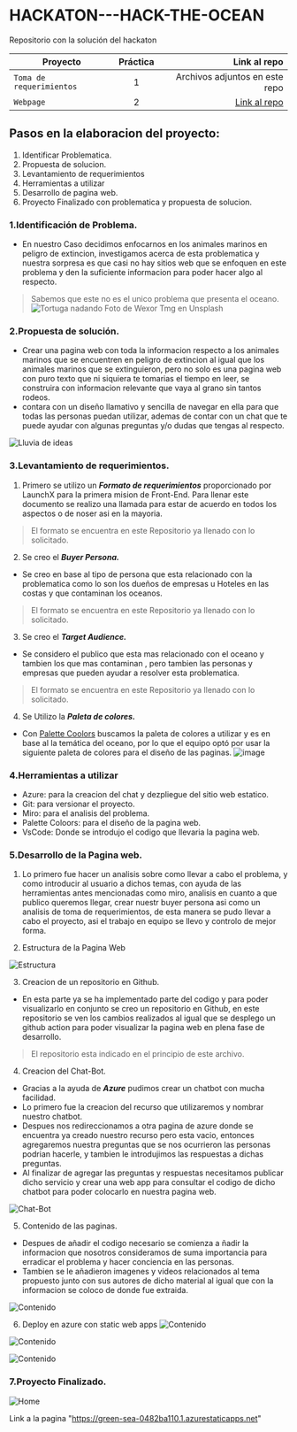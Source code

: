 # HACKATON---HACK-THE-OCEAN
Repositorio con la solución del hackaton


| Proyecto | Práctica | Link al repo |
| ------------- |:-------------:| -----:|
|`Toma de requerimientos`|1|Archivos adjuntos en este repo|
|`Webpage`|2|[Link al repo](https://github.com/BrianOrihuelaP/Hackaton-Web-Page)|

## Pasos en la elaboracion del proyecto:

1. Identificar Problematica.
2. Propuesta de solucion.
3. Levantamiento de requerimientos
4. Herramientas a utilizar
5. Desarrollo de pagina web.
6. Proyecto Finalizado con problematica y propuesta de solucion.

### 1.Identificación de Problema.

* En nuestro Caso decidimos enfocarnos en los animales marinos en peligro de extincion, investigamos acerca de esta problematica y nuestra sorpresa es que casi no hay sitios web que se enfoquen en este problema y den la suficiente informacion para poder hacer algo al respecto.
> Sabemos que este no es el unico problema que presenta el oceano.
![Tortuga nadando](images/tortuga.jpg)
>Foto de Wexor Tmg en Unsplash

### 2.Propuesta de solución.

* Crear una pagina web con toda la informacion respecto a los animales marinos que se encuentren en peligro de extincion al igual que los animales marinos que se extinguieron, pero no solo es una pagina web con puro texto que ni siquiera te tomarias el tiempo en leer, se construira con informacion relevante que vaya al grano sin tantos rodeos.
* contara con un diseño llamativo y sencilla de navegar en ella para que todas las personas puedan utilizar, ademas de contar con un chat que te puede ayudar con algunas preguntas y/o dudas que tengas al respecto.

![Lluvia de ideas](images/Hack.jpg)

### 3.Levantamiento de requerimientos.
1. Primero se utilizo un ***Formato de requerimientos*** proporcionado por LaunchX para la primera mision de Front-End. Para llenar este documento se realizo una llamada para estar de acuerdo en todos los aspectos o de noser asi en la mayoria.
> El formato se encuentra en este Repositorio ya llenado con lo solicitado.
2. Se creo el ***Buyer Persona.***
* Se creo en base al tipo de persona que esta relacionado con la problematica como lo son los dueños de empresas u Hoteles en las costas y que contaminan los oceanos.
> El formato se encuentra en este Repositorio ya llenado con lo solicitado.
3. Se creo el ***Target Audience.***
* Se considero el publico que esta mas relacionado con el oceano y tambien los que mas contaminan , pero tambien las personas y empresas que pueden ayudar a resolver esta problematica.
> El formato se encuentra en este Repositorio ya llenado con lo solicitado.
4. Se Utilizo la ***Paleta de colores.***
* Con [Palette Coolors](https://coolors.co/) buscamos la paleta de colores a utilizar y es en base al la temática del oceano, por lo que el equipo optó por usar la siguiente paleta de colores para el diseño de las paginas.
![image](https://user-images.githubusercontent.com/48420854/168480094-d472aa3a-d7c5-41c4-bdc2-ff0431e226a9.png)



### 4.Herramientas a utilizar

* Azure: para la creacion del chat y dezpliegue del sitio web estatico.
* Git: para versionar el proyecto.
* Miro: para el analisis del problema.
* Palette Coloors: para el diseño de la pagina web.
* VsCode: Donde se introdujo el codigo que llevaria la pagina web.

### 5.Desarrollo de la Pagina web.

1. Lo primero fue hacer un analisis sobre como llevar a cabo el problema, y como introducir al usuario a dichos temas, con ayuda de las herramientas antes mencionadas como miro, analisis en cuanto a que publico queremos llegar, crear nuestr buyer persona asi como un analisis de toma de requerimientos, de esta manera se pudo llevar a cabo el proyecto, asi el trabajo en equipo se llevo y controlo de mejor forma.

2. Estructura de la Pagina Web

![Estructura](images/Pagina.jpg)

3. Creacion de un repositorio en Github.
* En esta parte ya se ha implementado parte del codigo y para poder visualizarlo en conjunto se creo un repositorio en Github, en este repositorio se ven los cambios realizados al igual que se desplego un github action para poder visualizar la pagina web en plena fase de desarrollo.
>El repositorio esta indicado en el principio de este archivo.

4. Creacion del Chat-Bot.

* Gracias a la ayuda de ***Azure*** pudimos crear un chatbot con mucha facilidad.
* Lo primero fue la creacion del recurso que utilizaremos y nombrar nuestro chatbot.
* Despues nos redireccionamos a otra pagina de azure donde se encuentra ya creado nuestro recurso pero esta vacio, entonces agregaremos nuestra preguntas que se nos ocurrieron las personas podrian hacerle, y tambien le introdujimos las respuestas a dichas preguntas.
* Al finalizar de agregar las preguntas y respuestas necesitamos publicar dicho servicio y crear una web app para consultar el codigo de dicho chatbot para poder colocarlo en nuestra pagina web.

![Chat-Bot](images/Chat.jpg)

5. Contenido de las paginas.
* Despues de añadir el codigo necesario se comienza a ñadir la informacion que nosotros consideramos de suma importancia para erradicar el problema y hacer conciencia en las personas.
* Tambien se le añadieron imagenes y videos relacionados al tema propuesto junto con sus autores de dicho material al igual que con la informacion se coloco de donde fue extraida.

![Contenido](images/Contenido.jpg)

6. Deploy en azure con static web apps
![Contenido](images/azure0.PNG)

![Contenido](images/azure1.PNG)

![Contenido](images/azuregit.PNG)


### 7.Proyecto Finalizado.

![Home](images/Capturaweb.PNG)

Link a la pagina "https://green-sea-0482ba110.1.azurestaticapps.net"


